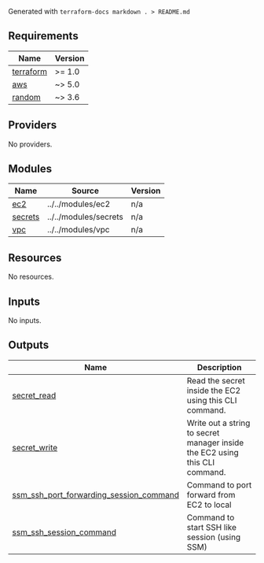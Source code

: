 Generated with `terraform-docs markdown . > README.md`
## Requirements

| Name | Version |
|------|---------|
| <a name="requirement_terraform"></a> [terraform](#requirement\_terraform) | >= 1.0 |
| <a name="requirement_aws"></a> [aws](#requirement\_aws) | ~> 5.0 |
| <a name="requirement_random"></a> [random](#requirement\_random) | ~> 3.6 |

## Providers

No providers.

## Modules

| Name | Source | Version |
|------|--------|---------|
| <a name="module_ec2"></a> [ec2](#module\_ec2) | ../../modules/ec2 | n/a |
| <a name="module_secrets"></a> [secrets](#module\_secrets) | ../../modules/secrets | n/a |
| <a name="module_vpc"></a> [vpc](#module\_vpc) | ../../modules/vpc | n/a |

## Resources

No resources.

## Inputs

No inputs.

## Outputs

| Name | Description |
|------|-------------|
| <a name="output_secret_read"></a> [secret\_read](#output\_secret\_read) | Read the secret inside the EC2 using this CLI command. |
| <a name="output_secret_write"></a> [secret\_write](#output\_secret\_write) | Write out a string to secret manager inside the EC2 using this CLI command. |
| <a name="output_ssm_ssh_port_forwarding_session_command"></a> [ssm\_ssh\_port\_forwarding\_session\_command](#output\_ssm\_ssh\_port\_forwarding\_session\_command) | Command to port forward from EC2 to local |
| <a name="output_ssm_ssh_session_command"></a> [ssm\_ssh\_session\_command](#output\_ssm\_ssh\_session\_command) | Command to start SSH like session (using SSM) |
